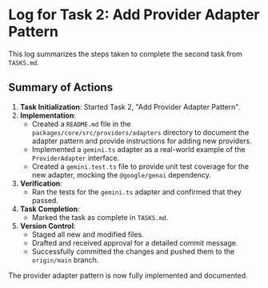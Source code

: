 # Log for Task 2: Add Provider Adapter Pattern

This log summarizes the steps taken to complete the second task from `TASKS.md`.

## Summary of Actions

1.  **Task Initialization**: Started Task 2, "Add Provider Adapter Pattern".
2.  **Implementation**:
    - Created a `README.md` file in the `packages/core/src/providers/adapters` directory to document the adapter pattern and provide instructions for adding new providers.
    - Implemented a `gemini.ts` adapter as a real-world example of the `ProviderAdapter` interface.
    - Created a `gemini.test.ts` file to provide unit test coverage for the new adapter, mocking the `@google/genai` dependency.
3.  **Verification**:
    - Ran the tests for the `gemini.ts` adapter and confirmed that they passed.
4.  **Task Completion**:
    - Marked the task as complete in `TASKS.md`.
5.  **Version Control**:
    - Staged all new and modified files.
    - Drafted and received approval for a detailed commit message.
    - Successfully committed the changes and pushed them to the `origin/main` branch.

The provider adapter pattern is now fully implemented and documented.
